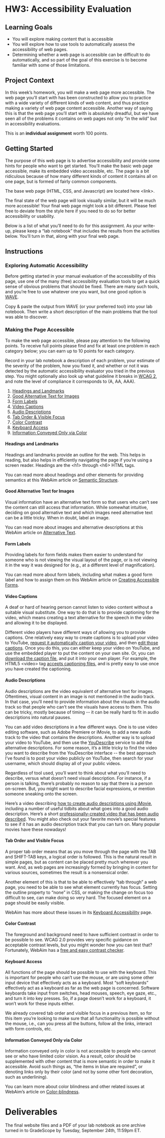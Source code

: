 # HW3:  Accessibility Evaluation


## Learning Goals

- You will explore making content that is accessible
- You will explore how to use tools to automatically assess the accessibility of web pages. 
- Determining whether a web page is accessible can be difficult to do automatically, and so part of the goal of this exercise is to become familiar with some of those limitations.

## Project Context

In this week’s homework, you will make a web page more accessible. The web page you’ll start with has been constructed to allow you to practice with a wide variety of different kinds of web content, and thus practice making a variety of web page content accessible. Another way of saying this is that the web page you’ll start with is absolutely dreadful, but we have seen all of the problems it contains on web pages not only “in the wild” but in accessibility evaluations.

This is an **individual assignment** worth 100 points.

## Getting Started

The purpose of this web page is to advertise accessibility and provide some hints for people who want to get started. You’ll make the basic web page accessible, make its embedded video accessible, etc. The page is a bit ridiculous because of how many different kinds of content it contains all on one page, but is formed of fairly common components.

The base web page (HTML, CSS, and Javascript) are located here \<link\>.

The final state of the web page will look visually similar, but it will be much more accessible\!  Your final web page might look a bit different. Please feel free to deviate from the style here if you need to do so for better accessibility or usability.

Below is a list of what you’ll need to do for this assignment. As your write-up, please keep a “lab notebook” that includes the results from the activities below. You’ll turn in that, along with your final web page.

## Instructions

### Exploring Automatic Accessibility

Before getting started in your manual evaluation of the accessibility of this page, use one of the many (free) accessibility evaluation tools to get a quick sense of obvious problems that should be fixed. There are many such tools, and you’re free to use whatever one you want, but one good option is [WAVE](http://wave.webaim.org/extension/).

Copy & paste the output from WAVE (or your preferred tool) into your lab notebook. Then write a short description of the main problems that the tool was able to discover.

###  Making the Page Accessible

To make the web page accessible, please pay attention to the following points. To receive full points please find and fix at least one problem in each category below; you can earn up to 10 points for each category.

Record in your lab notebook a description of each problem, your estimate of the severity of the problem, how you fixed it, and whether or not it was detected by the automatic accessibility evaluator you tried in the previous step. You might optionally also look up what guideline it breaks in [WCAG 2](https://www.w3.org/WAI/intro/wcag), and note the level of compliance it corresponds to (A, AA, AAA).

1. [Headings and Landmarks](#headings-and-landmarks)  
1. [Good Alternative Text for Images](#good-alternative-text-for-images)  
1. [Form Labels](#form-labels)  
1. [Video Captions](#video-captions)  
1. [Audio Descriptions](#audio-descriptions)  
1. [Tab Order & Visible Focus](#tab-order-and-visible-focus)  
1. [Color Contrast](#color-contrast)  
1. [Keyboard Access](#keyboard-access)  
1. [Information Conveyed Only via Color](#information-conveyed-only-via-color)

#### Headings and Landmarks

Headings and landmarks provide an outline for the web. This helps in reading, but also helps in efficiently navigating the page if you’re using a screen reader. Headings are the \<h1\> through \<h6\> HTML tags.

You can read more about headings and other elements for providing semantics at this WebAim article on [Semantic Structure](http://webaim.org/techniques/semanticstructure/#contentstructure).

#### Good Alternative Text for Images

Visual information have an alternative text form so that users who can’t see the content can still access that information. While somewhat intuitive, deciding on good alternative text and which images need alternative text can be a little tricky. When in doubt, label an image.

You can read more about images and alternative descriptions at this WebAim article on [Alternative Text](http://webaim.org/techniques/alttext/).

#### Form Labels

Providing labels for form fields makes them easier to understand for someone who is not viewing the visual layout of the page, or is not viewing it in the way it was designed for (e.g., at a different level of magnification).

You can read more about form labels, including what makes a good form label and how to assign them on this WebAim article on [Creating Accessible Forms](http://webaim.org/techniques/forms/controls).

#### Video Captions

A deaf or hard of hearing person cannot listen to video content without a suitable visual substitute. One way to do that is to provide captioning for the video, which means creating a text alternative for the speech in the video and allowing it to be displayed.

Different video players have different ways of allowing you to provide captions. One relatively easy way to create captions is to upload your video to YouTube, [request it automatically caption your video](http://ncdae.org/resources/cheatsheets/youtube.php), and then [edit those captions](https://support.google.com/youtube/answer/2734705?hl=en). Once you do this,  you can either keep your video on YouTube, and use the embedded player to put the content on your own site. Or, you can [download the caption file](http://downsub.com/), and put it into your own player. For example, the HTML5 \<video\> tag [accepts captioning files](https://developer.mozilla.org/en-US/Apps/Fundamentals/Audio_and_video_delivery/Adding_captions_and_subtitles_to_HTML5_video), and is pretty easy to use once you have created the captioning.

#### Audio Descriptions

Audio descriptions are the video equivalent of alternative text for images. Oftentimes, visual content in an image is not mentioned in the audio track. In that case, you’ll need to provide information about the visuals in the audio track so that people who can’t see the visuals have access to them. This can be tricky, mostly because of timing \-- it can be really hard to fit in audio descriptions into natural pauses.

You can add video descriptions in a few different ways. One is to use video editing software, such as Adobe Premiere or iMovie, to add a new audio track to the video that contains the descriptions. Another way is to upload your video to YouTube, and then use the [YouDescribe](https://youdescribe.org) service to add the alternative descriptions. For some reason, it’s a little tricky to find the video you want to describe from the YouDescribe interface \-- the best approach I’ve found is to post your video publicly on YouTube, then search for your username, which should display all of your public videos.

Regardless of tool used, you’ll want to think about what you’ll need to describe, versus what doesn’t need visual description. For instance, if a person is talking, there’s probably no reason to say that there is a person on-screen. But, you might want to describe facial expressions, or mention someone sneaking onto the screen.

Here’s a video describing [how to create audio descriptions using iMovie](https://www.youtube.com/watch?v=1siUNBsR_Gg), including a number of useful tidbits about what goes into a good audio description. Here’s a short [professionally-created video that has been audio described](https://www.youtube.com/watch?v=H9j1qKRaIMw). You might also check out your favorite movie’s special features to see if it has an audio description track that you can turn on. Many popular movies have these nowadays\!

#### Tab Order and Visible Focus

A proper tab order means that as you move through the page with the TAB and SHIFT-TAB keys, a logical order is followed. This is the natural result in simple pages, but as content can be placed pretty much wherever you want. And, as web pages are increasingly formed by bringing in content for various sources, sometimes the result is a nonsensical order.

Another element of this is that to be able to effectively “tab through” a web page, you need to be able to see what element currently has focus. Setting the outline property to “none” in CSS, or making the change on focus too difficult to see, can make doing so very hard. The focused element on a page should be easily visible.

WebAim has more about these issues in its [Keyboard Accessibility](http://webaim.org/techniques/keyboard/) page.

#### Color Contrast

The foreground and background need to have sufficient contrast in order to be possible to see. WCAG 2.0 provides very specific guidance on acceptable contrast levels, but you might wonder how you can test that?  Fortunately, WebAim has a [free and easy contrast checker](http://webaim.org/resources/contrastchecker/).

#### Keyboard Access

All functions of the page should be possible to use with the keyboard. This is important for people who can’t use the mouse, or are using some other input device that effectively acts as a keyboard. Most “soft keyboards” effectively act as a keyboard as far as the web page is concerned. Software keyboards take input from switches, head mouses, speech, eye gaze, etc., and turn it into key presses. So, if a page doesn’t work for a keyboard, it won’t work for these inputs either.

We already covered tab order and visible focus in a previous item, so for this item you’re looking to make sure that all functionality is possible without the mouse, i.e., can you press all the buttons, follow all the links, interact with form controls, etc. 

#### Information Conveyed Only via Color

Information conveyed only in color is not accessible to people who cannot see or who have limited color vision. As a result, color should be supplemented with other content that is more semantic in order to make it accessible. Avoid such things as, “the items in blue are required”, or denoting links only by their color (and not by some other font decoration, such as underlining).

You can learn more about color blindness and other related issues at WebAim’s article on [Color-blindness](http://webaim.org/articles/visual/colorblind).

# Deliverables

The final website files and a PDF of your lab notebook as one archive turned in to GradeScope by Tuesday, September 24th, 11:59pm ET.
